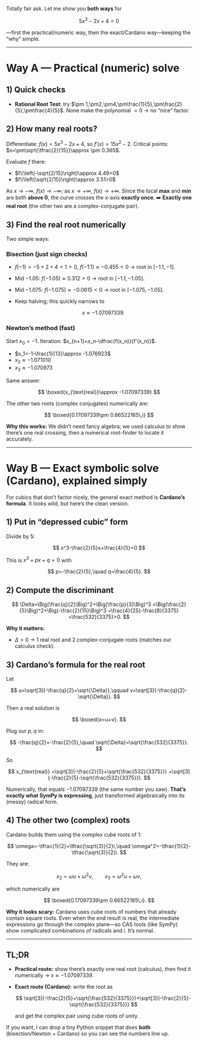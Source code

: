 Totally fair ask. Let me show you **both ways** for

$$
5x^3-2x+4=0
$$

—first the practical/numeric way, then the exact/Cardano way—keeping the “why” simple.

---

# Way A — Practical (numeric) solve

## 1) Quick checks

* **Rational Root Test**: try $\pm 1,\pm2,\pm4,\pm\frac{1}{5},\pm\frac{2}{5},\pm\frac{4}{5}$.
  None make the polynomial $=0$ → no “nice” factor.

## 2) How many real roots?

Differentiate: $f(x)=5x^3-2x+4$, so $f'(x)=15x^2-2$.
Critical points: $x=\pm\sqrt{\tfrac{2}{15}}\approx \pm 0.365$.

Evaluate $f$ there:

* $f\!\left(-\sqrt{2/15}\right)\approx 4.49>0$
* $f\!\left(\sqrt{2/15}\right)\approx 3.51>0$

As $x\to-\infty$, $f(x)\to-\infty$; as $x\to+\infty$, $f(x)\to+\infty$.
Since the local **max** and **min** are both **above 0**, the curve crosses the x-axis **exactly once**.
➡️ **Exactly one real root** (the other two are a complex-conjugate pair).

## 3) Find the real root numerically

Two simple ways:

### Bisection (just sign checks)

* $f(-1)= -5+2+4=1>0$, $f(-1.1)\approx -0.455<0$ → root in $[-1.1,-1]$.
* Mid $-1.05$: $f(-1.05)\approx 0.312>0$ → root in $[-1.1,-1.05]$.
* Mid $-1.075$: $f(-1.075)\approx -0.0615<0$ → root in $[-1.075,-1.05]$.
* Keep halving; this quickly narrows to

  $$
  x\approx -1.07097339.
  $$

### Newton’s method (fast)

Start $x_0=-1$. Iteration: $x_{n+1}=x_n-\dfrac{f(x_n)}{f'(x_n)}$.

* $x_1=-1-\frac{1}{13}\approx -1.076923$
* $x_2\approx -1.071010$
* $x_3\approx -1.070973$

Same answer:

$$
\boxed{x_{\text{real}}\approx -1.07097339}
$$

The other two roots (complex conjugates) numerically are:

$$
\boxed{0.17097339\pm 0.66522165\,i}
$$

**Why this works:** We didn’t need fancy algebra; we used calculus to show there’s one real crossing, then a numerical root-finder to locate it accurately.

---

# Way B — Exact symbolic solve (Cardano), explained simply

For cubics that don’t factor nicely, the general exact method is **Cardano’s formula**. It looks wild, but here’s the clean version.

## 1) Put in “depressed cubic” form

Divide by 5:

$$
x^3-\frac{2}{5}x+\frac{4}{5}=0
$$

This is $x^3+px+q=0$ with

$$
p=-\frac{2}{5},\quad q=\frac{4}{5}.
$$

## 2) Compute the discriminant

$$
\Delta=\Big(\frac{q}{2}\Big)^2+\Big(\frac{p}{3}\Big)^3
=\Big(\frac{2}{5}\Big)^2+\Big(-\frac{2}{15}\Big)^3
=\frac{4}{25}-\frac{8}{3375}
=\frac{532}{3375}>0.
$$

**Why it matters:**

* $\Delta>0$ → 1 real root and 2 complex-conjugate roots (matches our calculus check).

## 3) Cardano’s formula for the real root

Let

$$
u=\sqrt[3]{-\frac{q}{2}+\sqrt{\Delta}},\qquad
v=\sqrt[3]{-\frac{q}{2}-\sqrt{\Delta}}.
$$

Then a real solution is

$$
\boxed{x=u+v}.
$$

Plug our $p,q$ in:

$$
-\frac{q}{2}=-\frac{2}{5},\quad
\sqrt{\Delta}=\sqrt{\frac{532}{3375}}.
$$

So

$$
x_{\text{real}}
=\sqrt[3]{-\frac{2}{5}+\sqrt{\frac{532}{3375}}}
+\sqrt[3]{-\frac{2}{5}-\sqrt{\frac{532}{3375}}}.
$$

Numerically, that equals $-1.07097339$ (the same number you saw).
**That’s exactly what SymPy is expressing**, just transformed algebraically into its (messy) radical form.

## 4) The other two (complex) roots

Cardano builds them using the complex cube roots of 1:

$$
\omega=-\tfrac{1}{2}+\tfrac{\sqrt{3}}{2}i,\quad
\omega^2=-\tfrac{1}{2}-\tfrac{\sqrt{3}}{2}i.
$$

They are:

$$
x_2=\omega u+\omega^2 v,\qquad x_3=\omega^2 u+\omega v,
$$

which numerically are

$$
\boxed{0.17097339\pm 0.66522165\,i}.
$$

**Why it looks scary:** Cardano uses cube roots of numbers that already contain square roots. Even when the end result is real, the intermediate expressions go through the complex plane—so CAS tools (like SymPy) show complicated combinations of radicals and $i$. It’s normal.

---

## TL;DR

* **Practical route:** show there’s exactly one real root (calculus), then find it numerically → $x\approx-1.07097339$.
* **Exact route (Cardano):** write the root as

  $$
  \sqrt[3]{-\frac{2}{5}+\sqrt{\frac{532}{3375}}}+\sqrt[3]{-\frac{2}{5}-\sqrt{\frac{532}{3375}}}
  $$

  and get the complex pair using cube roots of unity.

If you want, I can drop a tiny Python snippet that does **both** (bisection/Newton + Cardano) so you can see the numbers line up.
